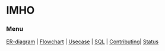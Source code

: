 # IMHO
### Menu
[ER-diagram](https://github.com/Distribuerede-Systemer-2017/IMHO/blob/master/Documents/ER-diagram.png)
| [Flowchart](https://github.com/Distribuerede-Systemer-2017/IMHO/blob/master/Documents/Flowchart_examQuiz.png)
 | [Usecase](https://github.com/Distribuerede-Systemer-2017/IMHO/blob/master/Documents/Use%20cases.md) | [SQL](https://github.com/Distribuerede-Systemer-2017/IMHO/blob/master/src/Server/ResetDatabase/quizDB.sql) | [Contributing](https://github.com/Distribuerede-Systemer-2017/IMHO/blob/master/Contributing.md)| [Status](https://github.com/Distribuerede-Systemer-2017/IMHO/projects/1?)
